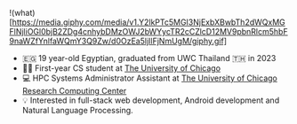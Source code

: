 !(what)[https://media.giphy.com/media/v1.Y2lkPTc5MGI3NjExbXBwbTh2dWQxMGFlNjliOGl0bjB2ZDg4cnhybDMzOWJ2bWYycTR2cCZlcD12MV9pbnRlcm5hbF9naWZfYnlfaWQmY3Q9Zw/d0OzEa5ljIlFjNmUgM/giphy.gif]

- 🇪🇬 19 year-old Egyptian, graduated from UWC Thailand 🇹🇭 in 2023
- 🧑‍🎓 First-year CS student at [The University of Chicago](https://www.uchicago.edu) 
- 💻 HPC Systems Administrator Assistant at [The University of Chicago Research Computing Center](https://rcc.uchicago.edu)
- 💡 Interested in full-stack web development, Android development and Natural Language Processing.
